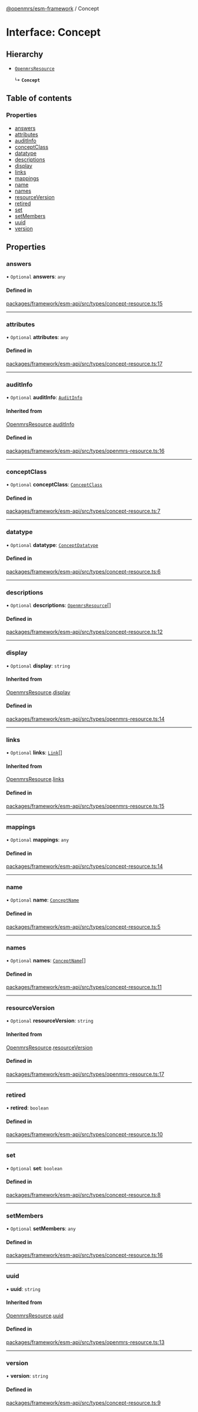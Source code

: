 [@openmrs/esm-framework](../API.md) / Concept

# Interface: Concept

## Hierarchy

- [`OpenmrsResource`](OpenmrsResource.md)

  ↳ **`Concept`**

## Table of contents

### Properties

- [answers](Concept.md#answers)
- [attributes](Concept.md#attributes)
- [auditInfo](Concept.md#auditinfo)
- [conceptClass](Concept.md#conceptclass)
- [datatype](Concept.md#datatype)
- [descriptions](Concept.md#descriptions)
- [display](Concept.md#display)
- [links](Concept.md#links)
- [mappings](Concept.md#mappings)
- [name](Concept.md#name)
- [names](Concept.md#names)
- [resourceVersion](Concept.md#resourceversion)
- [retired](Concept.md#retired)
- [set](Concept.md#set)
- [setMembers](Concept.md#setmembers)
- [uuid](Concept.md#uuid)
- [version](Concept.md#version)

## Properties

### answers

• `Optional` **answers**: `any`

#### Defined in

[packages/framework/esm-api/src/types/concept-resource.ts:15](https://github.com/openmrs/openmrs-esm-core/blob/main/packages/framework/esm-api/src/types/concept-resource.ts#L15)

___

### attributes

• `Optional` **attributes**: `any`

#### Defined in

[packages/framework/esm-api/src/types/concept-resource.ts:17](https://github.com/openmrs/openmrs-esm-core/blob/main/packages/framework/esm-api/src/types/concept-resource.ts#L17)

___

### auditInfo

• `Optional` **auditInfo**: [`AuditInfo`](AuditInfo.md)

#### Inherited from

[OpenmrsResource](OpenmrsResource.md).[auditInfo](OpenmrsResource.md#auditinfo)

#### Defined in

[packages/framework/esm-api/src/types/openmrs-resource.ts:16](https://github.com/openmrs/openmrs-esm-core/blob/main/packages/framework/esm-api/src/types/openmrs-resource.ts#L16)

___

### conceptClass

• `Optional` **conceptClass**: [`ConceptClass`](ConceptClass.md)

#### Defined in

[packages/framework/esm-api/src/types/concept-resource.ts:7](https://github.com/openmrs/openmrs-esm-core/blob/main/packages/framework/esm-api/src/types/concept-resource.ts#L7)

___

### datatype

• `Optional` **datatype**: [`ConceptDatatype`](ConceptDatatype.md)

#### Defined in

[packages/framework/esm-api/src/types/concept-resource.ts:6](https://github.com/openmrs/openmrs-esm-core/blob/main/packages/framework/esm-api/src/types/concept-resource.ts#L6)

___

### descriptions

• `Optional` **descriptions**: [`OpenmrsResource`](OpenmrsResource.md)[]

#### Defined in

[packages/framework/esm-api/src/types/concept-resource.ts:12](https://github.com/openmrs/openmrs-esm-core/blob/main/packages/framework/esm-api/src/types/concept-resource.ts#L12)

___

### display

• `Optional` **display**: `string`

#### Inherited from

[OpenmrsResource](OpenmrsResource.md).[display](OpenmrsResource.md#display)

#### Defined in

[packages/framework/esm-api/src/types/openmrs-resource.ts:14](https://github.com/openmrs/openmrs-esm-core/blob/main/packages/framework/esm-api/src/types/openmrs-resource.ts#L14)

___

### links

• `Optional` **links**: [`Link`](Link.md)[]

#### Inherited from

[OpenmrsResource](OpenmrsResource.md).[links](OpenmrsResource.md#links)

#### Defined in

[packages/framework/esm-api/src/types/openmrs-resource.ts:15](https://github.com/openmrs/openmrs-esm-core/blob/main/packages/framework/esm-api/src/types/openmrs-resource.ts#L15)

___

### mappings

• `Optional` **mappings**: `any`

#### Defined in

[packages/framework/esm-api/src/types/concept-resource.ts:14](https://github.com/openmrs/openmrs-esm-core/blob/main/packages/framework/esm-api/src/types/concept-resource.ts#L14)

___

### name

• `Optional` **name**: [`ConceptName`](ConceptName.md)

#### Defined in

[packages/framework/esm-api/src/types/concept-resource.ts:5](https://github.com/openmrs/openmrs-esm-core/blob/main/packages/framework/esm-api/src/types/concept-resource.ts#L5)

___

### names

• `Optional` **names**: [`ConceptName`](ConceptName.md)[]

#### Defined in

[packages/framework/esm-api/src/types/concept-resource.ts:11](https://github.com/openmrs/openmrs-esm-core/blob/main/packages/framework/esm-api/src/types/concept-resource.ts#L11)

___

### resourceVersion

• `Optional` **resourceVersion**: `string`

#### Inherited from

[OpenmrsResource](OpenmrsResource.md).[resourceVersion](OpenmrsResource.md#resourceversion)

#### Defined in

[packages/framework/esm-api/src/types/openmrs-resource.ts:17](https://github.com/openmrs/openmrs-esm-core/blob/main/packages/framework/esm-api/src/types/openmrs-resource.ts#L17)

___

### retired

• **retired**: `boolean`

#### Defined in

[packages/framework/esm-api/src/types/concept-resource.ts:10](https://github.com/openmrs/openmrs-esm-core/blob/main/packages/framework/esm-api/src/types/concept-resource.ts#L10)

___

### set

• `Optional` **set**: `boolean`

#### Defined in

[packages/framework/esm-api/src/types/concept-resource.ts:8](https://github.com/openmrs/openmrs-esm-core/blob/main/packages/framework/esm-api/src/types/concept-resource.ts#L8)

___

### setMembers

• `Optional` **setMembers**: `any`

#### Defined in

[packages/framework/esm-api/src/types/concept-resource.ts:16](https://github.com/openmrs/openmrs-esm-core/blob/main/packages/framework/esm-api/src/types/concept-resource.ts#L16)

___

### uuid

• **uuid**: `string`

#### Inherited from

[OpenmrsResource](OpenmrsResource.md).[uuid](OpenmrsResource.md#uuid)

#### Defined in

[packages/framework/esm-api/src/types/openmrs-resource.ts:13](https://github.com/openmrs/openmrs-esm-core/blob/main/packages/framework/esm-api/src/types/openmrs-resource.ts#L13)

___

### version

• **version**: `string`

#### Defined in

[packages/framework/esm-api/src/types/concept-resource.ts:9](https://github.com/openmrs/openmrs-esm-core/blob/main/packages/framework/esm-api/src/types/concept-resource.ts#L9)
